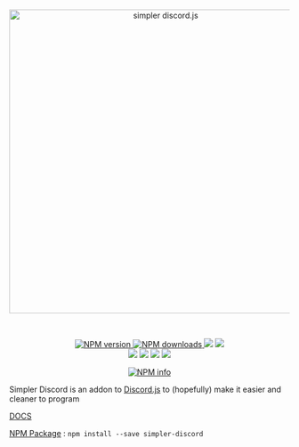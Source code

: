 <div align="center">
  <br />
  <p>
    <a href="https://github.com/DusterTheFirst/SimplerDiscord"><img src="http://i.imgur.com/ypJWwIr.png" width="546" alt="simpler discord.js" /></a>
  </p>
  <br/>
  <p>
    <a href="https://www.npmjs.com/package/simpler-discord" align="center" style="width:100%">
      <img src="https://img.shields.io/npm/v/simpler-discord.svg?maxAge=3600" alt="NPM version" />
      <img src="https://img.shields.io/npm/dt/simpler-discord.svg?maxAge=3600&colorB=1081C2" alt="NPM downloads" />
    </a>
    <a href="https://github.com/DusterTheFirst/SimplerDiscord/graphs/contributors"><img src="https://img.shields.io/github/contributors/DusterTheFirst/SimplerDiscord.svg"></a>
    <a href="https://github.com/DusterTheFirst/SimplerDiscord/blob/master/Licence"><img src="https://img.shields.io/github/license/DusterTheFirst/SimplerDiscord.svg"></a>
    <br>
    <a href="https://codeclimate.com/github/DusterTheFirst/SimplerDiscord"><img src="https://codeclimate.com/github/DusterTheFirst/SimplerDiscord/badges/gpa.svg"/></a>
    <a href="https://codeclimate.com/github/DusterTheFirst/SimplerDiscord"><img src="https://codeclimate.com/github/DusterTheFirst/SimplerDiscord/badges/issue_count.svg" /></a>
    <a href="https://github.com/DusterTheFirst/SimplerDiscord/issues"><img src="https://img.shields.io/github/issues/DusterTheFirst/SimplerDiscord.svg"/></a>
    <a href="https://github.com/DusterTheFirst/SimplerDiscord/pulls"><img src="https://img.shields.io/github/issues-pr/DusterTheFirst/SimplerDiscord.svg"/></a>
  </p>
  <p>
    <a href="https://nodei.co/npm/simpler-discord/"><img src="https://nodei.co/npm/simpler-discord.png?downloads=true&stars=true" alt="NPM info" /></a>
  </p>
</div>

Simpler Discord is an addon to [Discord.js](https://discord.js.org/#/) to (hopefully) make it easier and cleaner to program

[DOCS](https://github.com/DusterTheFirst/SimplerDiscord/wiki)

[NPM Package](https://www.npmjs.com/package/simpler-discord) : ```npm install --save simpler-discord```

